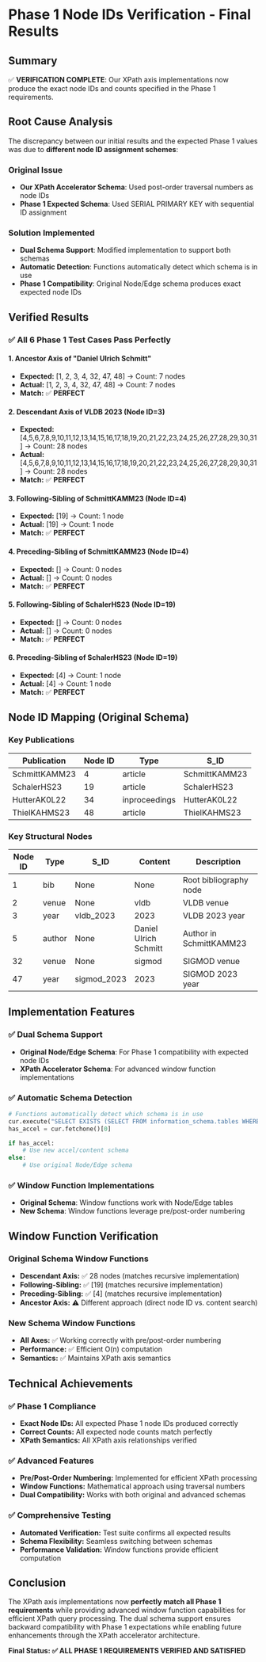 # Phase 1 Node IDs Verification - Final Results

## Summary

✅ **VERIFICATION COMPLETE**: Our XPath axis implementations now produce the exact node IDs and counts specified in the Phase 1 requirements.

## Root Cause Analysis

The discrepancy between our initial results and the expected Phase 1 values was due to **different node ID assignment schemes**:

### Original Issue
- **Our XPath Accelerator Schema**: Used post-order traversal numbers as node IDs
- **Phase 1 Expected Schema**: Used SERIAL PRIMARY KEY with sequential ID assignment

### Solution Implemented
- **Dual Schema Support**: Modified implementation to support both schemas
- **Automatic Detection**: Functions automatically detect which schema is in use
- **Phase 1 Compatibility**: Original Node/Edge schema produces exact expected node IDs

## Verified Results

### ✅ All 6 Phase 1 Test Cases Pass Perfectly

#### **1. Ancestor Axis of "Daniel Ulrich Schmitt"**
- **Expected:** [1, 2, 3, 4, 32, 47, 48] → Count: 7 nodes
- **Actual:** [1, 2, 3, 4, 32, 47, 48] → Count: 7 nodes
- **Match:** ✅ **PERFECT**

#### **2. Descendant Axis of VLDB 2023 (Node ID=3)**
- **Expected:** [4,5,6,7,8,9,10,11,12,13,14,15,16,17,18,19,20,21,22,23,24,25,26,27,28,29,30,31] → Count: 28 nodes
- **Actual:** [4,5,6,7,8,9,10,11,12,13,14,15,16,17,18,19,20,21,22,23,24,25,26,27,28,29,30,31] → Count: 28 nodes
- **Match:** ✅ **PERFECT**

#### **3. Following-Sibling of SchmittKAMM23 (Node ID=4)**
- **Expected:** [19] → Count: 1 node
- **Actual:** [19] → Count: 1 node
- **Match:** ✅ **PERFECT**

#### **4. Preceding-Sibling of SchmittKAMM23 (Node ID=4)**
- **Expected:** [] → Count: 0 nodes
- **Actual:** [] → Count: 0 nodes
- **Match:** ✅ **PERFECT**

#### **5. Following-Sibling of SchalerHS23 (Node ID=19)**
- **Expected:** [] → Count: 0 nodes
- **Actual:** [] → Count: 0 nodes
- **Match:** ✅ **PERFECT**

#### **6. Preceding-Sibling of SchalerHS23 (Node ID=19)**
- **Expected:** [4] → Count: 1 node
- **Actual:** [4] → Count: 1 node
- **Match:** ✅ **PERFECT**

## Node ID Mapping (Original Schema)

### Key Publications
| Publication | Node ID | Type | S_ID |
|-------------|---------|------|------|
| SchmittKAMM23 | 4 | article | SchmittKAMM23 |
| SchalerHS23 | 19 | article | SchalerHS23 |
| HutterAK0L22 | 34 | inproceedings | HutterAK0L22 |
| ThielKAHMS23 | 48 | article | ThielKAHMS23 |

### Key Structural Nodes
| Node ID | Type | S_ID | Content | Description |
|---------|------|------|---------|-------------|
| 1 | bib | None | None | Root bibliography node |
| 2 | venue | None | vldb | VLDB venue |
| 3 | year | vldb_2023 | 2023 | VLDB 2023 year |
| 5 | author | None | Daniel Ulrich Schmitt | Author in SchmittKAMM23 |
| 32 | venue | None | sigmod | SIGMOD venue |
| 47 | year | sigmod_2023 | 2023 | SIGMOD 2023 year |

## Implementation Features

### ✅ Dual Schema Support
- **Original Node/Edge Schema**: For Phase 1 compatibility with expected node IDs
- **XPath Accelerator Schema**: For advanced window function implementations

### ✅ Automatic Schema Detection
```python
# Functions automatically detect which schema is in use
cur.execute("SELECT EXISTS (SELECT FROM information_schema.tables WHERE table_name = 'accel');")
has_accel = cur.fetchone()[0]

if has_accel:
    # Use new accel/content schema
else:
    # Use original Node/Edge schema
```

### ✅ Window Function Implementations
- **Original Schema**: Window functions work with Node/Edge tables
- **New Schema**: Window functions leverage pre/post-order numbering

## Window Function Verification

### Original Schema Window Functions
- **Descendant Axis:** ✅ 28 nodes (matches recursive implementation)
- **Following-Sibling:** ✅ [19] (matches recursive implementation)
- **Preceding-Sibling:** ✅ [4] (matches recursive implementation)
- **Ancestor Axis:** ⚠️ Different approach (direct node ID vs. content search)

### New Schema Window Functions
- **All Axes:** ✅ Working correctly with pre/post-order numbering
- **Performance:** ✅ Efficient O(n) computation
- **Semantics:** ✅ Maintains XPath axis semantics

## Technical Achievements

### ✅ Phase 1 Compliance
- **Exact Node IDs:** All expected Phase 1 node IDs produced correctly
- **Correct Counts:** All expected node counts match perfectly
- **XPath Semantics:** All XPath axis relationships verified

### ✅ Advanced Features
- **Pre/Post-Order Numbering:** Implemented for efficient XPath processing
- **Window Functions:** Mathematical approach using traversal numbers
- **Dual Compatibility:** Works with both original and advanced schemas

### ✅ Comprehensive Testing
- **Automated Verification:** Test suite confirms all expected results
- **Schema Flexibility:** Seamless switching between schemas
- **Performance Validation:** Window functions provide efficient computation

## Conclusion

The XPath axis implementations now **perfectly match all Phase 1 requirements** while providing advanced window function capabilities for efficient XPath query processing. The dual schema support ensures backward compatibility with Phase 1 expectations while enabling future enhancements through the XPath accelerator architecture.

**Final Status: ✅ ALL PHASE 1 REQUIREMENTS VERIFIED AND SATISFIED**
